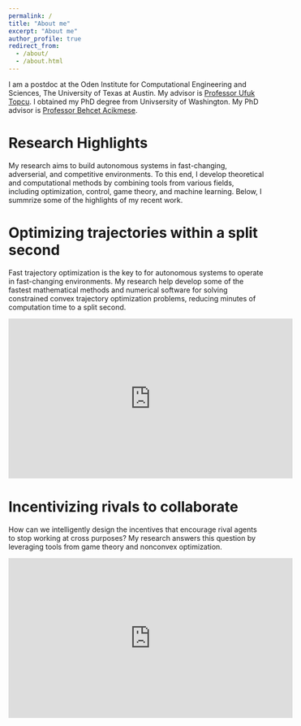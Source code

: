 ```yaml
---
permalink: /
title: "About me"
excerpt: "About me"
author_profile: true
redirect_from: 
  - /about/
  - /about.html
---
```


I am a postdoc at the Oden Institute for Computational Engineering and Sciences, The University of Texas at Austin. My advisor is [Professor Ufuk Topcu](https://www.ae.utexas.edu/people/faculty/faculty-directory/topcu). I obtained my PhD degree from Univsersity of Washington. My PhD advisor is [Professor Behcet Acikmese](https://www.aa.washington.edu/facultyfinder/behcet-acikmese). 



Research Highlights
===
My research aims to build autonomous systems in fast-changing, adverserial, and competitive environments. To this end, I develop theoretical and computational methods by combining tools from various fields, including optimization, control, game theory, and machine learning. Below, I summrize some of the highlights of my recent work.

Optimizing trajectories within a split second
==

Fast trajectory optimization is the key to for autonomous systems to operate in fast-changing environments. My research help develop some of the fastest mathematical methods and numerical software for solving constrained convex trajectory optimization problems, reducing minutes of computation time to a split second. 

<p align = "center">
<iframe width="560" height="315" src="https://www.youtube.com/embed/DjMdEMswqn0" title="YouTube video player" frameborder="0" allow="accelerometer; autoplay; clipboard-write; encrypted-media; gyroscope; picture-in-picture" allowfullscreen></iframe>
</p>

Incentivizing rivals to collaborate
==

How can we intelligently design the incentives that encourage rival agents to stop working at cross purposes? My research answers this question by leveraging tools from game theory and nonconvex optimization.

<p align = "center">
<iframe width="560" height="315" src="https://www.youtube.com/embed/EvtPp_DWqgU" title="YouTube video player" frameborder="0" allow="accelerometer; autoplay; clipboard-write; encrypted-media; gyroscope; picture-in-picture" allowfullscreen></iframe>
</p>


